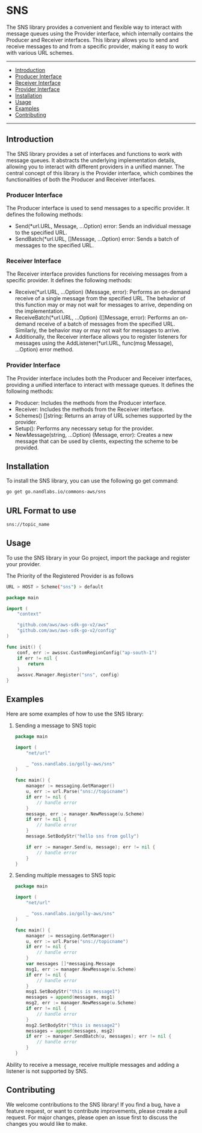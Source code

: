 # SNS

The SNS library provides a convenient and flexible way to interact with message queues using the Provider interface, which internally contains the Producer and Receiver interfaces. This library allows you to send and receive messages to and from a specific provider, making it easy to work with various URL schemes.

---

* [Introduction](#introduction)
* [Producer Interface](#producer-interface)
* [Receiver Interface](#receiver-interface)
* [Provider Interface](#provider-interface)
* [Installation](#installation)
* [Usage](#usage)
* [Examples](#examples)
* [Contributing](#contributing)

---

## Introduction

The SNS library provides a set of interfaces and functions to work with message queues. It abstracts the underlying implementation details, allowing you to interact with different providers in a unified manner. The central concept of this library is the Provider interface, which combines the functionalities of both the Producer and Receiver interfaces.

### Producer Interface

The Producer interface is used to send messages to a specific provider. It defines the following methods:

* Send(*url.URL, Message, ...Option) error: Sends an individual message to the specified URL.
* SendBatch(*url.URL, []Message, ...Option) error: Sends a batch of messages to the specified URL.

### Receiver Interface

The Receiver interface provides functions for receiving messages from a specific provider. It defines the following methods:

* Receive(*url.URL, ...Option) (Message, error): Performs an on-demand receive of a single message from the specified URL. The behavior of this function may or may not wait for messages to arrive, depending on the implementation.
* ReceiveBatch(*url.URL, ...Option) ([]Message, error): Performs an on-demand receive of a batch of messages from the specified URL. Similarly, the behavior may or may not wait for messages to arrive.
* Additionally, the Receiver interface allows you to register listeners for messages using the AddListener(*url.URL, func(msg Message), ...Option) error method.

### Provider Interface

The Provider interface includes both the Producer and Receiver interfaces, providing a unified interface to interact with message queues. It defines the following methods:

* Producer: Includes the methods from the Producer interface.
* Receiver: Includes the methods from the Receiver interface.
* Schemes() []string: Returns an array of URL schemes supported by the provider.
* Setup(): Performs any necessary setup for the provider.
* NewMessage(string, ...Option) (Message, error): Creates a new message that can be used by clients, expecting the scheme to be provided.

## Installation

To install the SNS library, you can use the following go get command:

```bash
go get go.nandlabs.io/commons-aws/sns
```

## URL Format to use

```bash
sns://topic_name
```

## Usage

To use the SNS library in your Go project, import the package and register your provider.

The Priority of the Registered Provider is as follows

```bash
URL > HOST > Scheme("sns") > default
```

```go
package main

import (
    "context"

    "github.com/aws/aws-sdk-go-v2/aws"
    "github.com/aws/aws-sdk-go-v2/config"
)

func init() {
    conf, err := awssvc.CustomRegionConfig("ap-south-1")
    if err != nil {
        return
    }
    awssvc.Manager.Register("sns", config)
}
```

## Examples

Here are some examples of how to use the SNS library:

1. Sending a message to SNS topic

    ```go
    package main
   
    import (
        "net/url"

        _ "oss.nandlabs.io/golly-aws/sns"
    )
   
    func main() {
        manager := messaging.GetManager()
        u, err := url.Parse("sns://topicname")
        if err != nil {
            // handle error
        }
        message, err := manager.NewMessage(u.Scheme)
        if err != nil {
            // handle error
        }
        message.SetBodyStr("hello sns from golly")

        if err := manager.Send(u, message); err != nil {
            // handle error
        }
    }
    ```

2. Sending multiple messages to SNS topic

    ```go
    package main

    import (
        "net/url"

        _ "oss.nandlabs.io/golly-aws/sns"
    )

    func main() {
        manager := messaging.GetManager()
        u, err := url.Parse("sns://topicname")
        if err != nil {
            // handle error
        }
        var messages []*messaging.Message
        msg1, err := manager.NewMessage(u.Scheme)
        if err != nil {
            // handle error
        }
        msg1.SetBodyStr("this is message1")
        messages = append(messages, msg1)
        msg2, err := manager.NewMessage(u.Scheme)
        if err != nil {
            // handle error
        }
        msg2.SetBodyStr("this is message2")
        messages = append(messages, msg2)
        if err := manager.SendBatch(u, messages); err != nil {
            // handle error
        }
    }
    ```

Ability to receive a message, receive multiple messages and adding a listener is not supported by SNS.

## Contributing

We welcome contributions to the SNS library! If you find a bug, have a feature request, or want to contribute improvements, please create a pull request. For major changes, please open an issue first to discuss the changes you would like to make.
